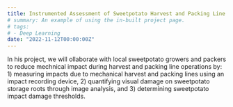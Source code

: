 ```yaml
---
title: Instrumented Assessment of Sweetpotato Harvest and Packing Line Impacts Towards Damage Reduction (2022-2024, USDA-AMS-SCBGP, $50,000)
# summary: An example of using the in-built project page.
# tags:
# - Deep Learning
date: "2022-11-12T00:00:00Z"
---
```

In his project, we will ollaborate with local sweetpotato growers and packers to reduce mechnical impact during harvest and packing line operations by: 1) measuring impacts due to mechanical harvest and packing lines using an impact recording device, 2) quantifying visual damage on sweetpotato storage roots through image analysis, and 3) determining sweetpotato impact damage thresholds.
